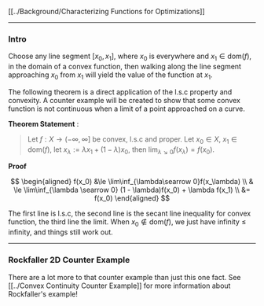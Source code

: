 [[../Background/Characterizing Functions for Optimizations]]

---
### **Intro**

Choose any line segment $[x_0, x_1]$, where $x_0$ is everywhere and $x_1 \in \text{dom}(f)$, in the domain of a convex function, then walking along the line segment approaching $x_0$ from $x_1$ will yield the value of the function at $x_1$. 

The following theorem is a direct application of the l.s.c property and convexity. A counter example will be created to show that some convex function is not continuous when a limit of a point approached on a curve. 

**Theorem Statement** : 

> Let $f:X\rightarrow (-\infty, \infty]$ be convex, l.s.c and proper. Let $x_0 \in X$, $x_1 \in \text{dom}(f)$, let $x_\lambda:= \lambda x_1 + (1 - \lambda)x_0$, then $\lim_{\lambda\searrow 0} f(x_\lambda) = f(x_0)$. 

**Proof**

$$
\begin{aligned}
    f(x_0) &\le \lim\inf_{\lambda\searrow 0}f(x_\lambda)
    \\
    & \le \lim\inf_{\lambda \searrow 0} (1 - \lambda)f(x_0) + \lambda f(x_1)
    \\
    &= f(x_0)
\end{aligned}
$$

The first line is l.s.c, the second line is the secant line inequality for convex function, the third line the limit. When $x_0 \not\in \text{dom}(f)$, we just have infinity $\le$ infinity, and things still work out. 



---
### **Rockfaller 2D Counter Example**

There are a lot more to that counter example than just this one fact. See [[../Convex Continuity Counter Example]] for more information about Rockfaller's example! 


